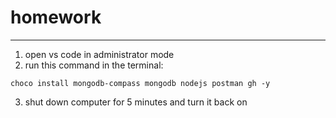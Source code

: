 # homework
----
1) open vs code in administrator mode 
2) run this command in the terminal:
```
choco install mongodb-compass mongodb nodejs postman gh -y
```
3) shut down computer for 5 minutes and turn it back on